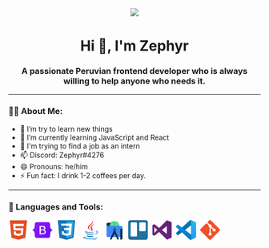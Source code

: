 <div id="header" align="center">
    <img src="https://media.giphy.com/media/iicDrNGWxHmDrIni6j/giphy.gif" width="200" />
    <h1 align="center">Hi 👋, I'm Zephyr</h1>
    <h3 align="center">A passionate Peruvian frontend developer who is always willing to help anyone who needs it.</h3>
</div>

---

### 👨‍💻 About Me:
- 🔭 I’m try to learn new things
- 🌱 I’m currently learning JavaScript and React
- 💬 I'm trying to find a job as an intern
- 📫 Discord: Zephyr#4276
- 😄 Pronouns: he/him
- ⚡ Fun fact: I drink 1-2 coffees per day.

---

<div align="left">
    <h3>🔨 Languages and Tools:</h3>
    <div>
        <img src="https://github.com/devicons/devicon/blob/master/icons/html5/html5-plain.svg" title="HTML5" alt="HTML" width="40" height="40"/>&nbsp;
        <img src="https://github.com/devicons/devicon/blob/master/icons/bootstrap/bootstrap-original.svg" title="boostrap" alt="boostrap" width="40" height="40"/>&nbsp;
        <img src="https://github.com/devicons/devicon/blob/master/icons/css3/css3-original.svg" title="css" alt="css3" width="40" height="40"/>&nbsp;
        <img src="https://github.com/devicons/devicon/blob/master/icons/java/java-original.svg" title="java" alt="java" width="40" height="40"/>&nbsp;
        <img src="https://github.com/devicons/devicon/blob/master/icons/androidstudio/androidstudio-original.svg" title="android" alt="android" width="40" height="40"/>&nbsp;
        <img src="https://github.com/devicons/devicon/blob/master/icons/trello/trello-plain.svg" title="trello" alt="trello" width="40" height="40"/>&nbsp;
        <img src="https://github.com/devicons/devicon/blob/master/icons/visualstudio/visualstudio-plain.svg" title="vstudio" alt="vstudio" width="40" height="40"/>&nbsp;
        <img src="https://github.com/devicons/devicon/blob/master/icons/vscode/vscode-original.svg" title="vscode" alt="vscode" width="40" height="40"/>&nbsp;
        <img src="https://github.com/devicons/devicon/blob/master/icons/git/git-original.svg" title="git" alt="git" width="40" height="40"/>&nbsp;
    </div>
</div>

